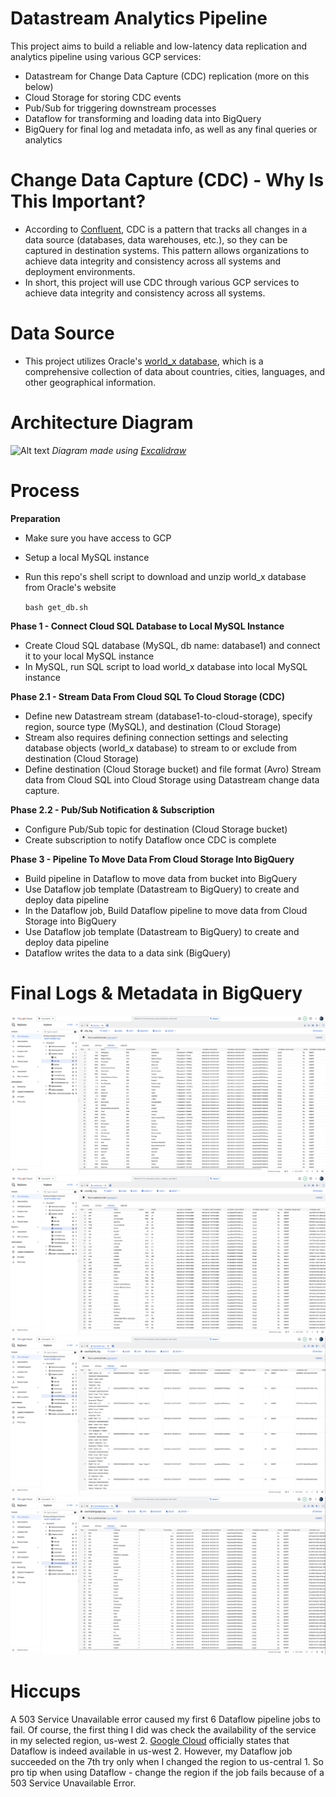 # Datastream Analytics Pipeline 
This project aims to build a reliable and low-latency data replication and analytics pipeline using various GCP services: 
* Datastream for Change Data Capture (CDC) replication (more on this below)
* Cloud Storage for storing CDC events
* Pub/Sub for triggering downstream processes
* Dataflow for transforming and loading data into BigQuery
* BigQuery for final log and metadata info, as well as any final queries or analytics

# Change Data Capture (CDC) - Why Is This Important? 
* According to [Confluent](https://www.confluent.io/learn/change-data-capture/), CDC is a pattern that tracks all changes in a data source (databases, data warehouses, etc.), so they can be captured in destination systems. This pattern allows organizations to achieve data integrity and consistency across all systems and deployment environments.
* In short, this project will use CDC through various GCP services to achieve data integrity and consistency across all systems.

# Data Source 
* This project utilizes Oracle's [world_x database](https://docs.oracle.com/cd/E17952_01/mysql-8.0-en/mysql-shell-tutorial-javascript-download.html), which is a comprehensive collection of data about countries, cities, languages, and other geographical information. 

# Architecture Diagram 
![Alt text](https://github.com/rojerdu-dev/Datastream-Analytics-CDC/blob/main/Architecture%20Diagram.png)
_Diagram made using [Excalidraw](https://excalidraw.com/)_

# Process  
**Preparation** 
* Make sure you have access to GCP
* Setup a local MySQL instance
* Run this repo's shell script to download and unzip world_x database from Oracle's website

  `bash get_db.sh`


**Phase 1 - Connect Cloud SQL Database to Local MySQL Instance**
* Create Cloud SQL database (MySQL, db name: database1) and connect it to your local MySQL instance
* In MySQL, run SQL script to load world_x database into local MySQL instance


**Phase 2.1 - Stream Data From Cloud SQL To Cloud Storage (CDC)**
* Define new Datastream stream (database1-to-cloud-storage), specify region, source type (MySQL), and destination (Cloud Storage)
* Stream also requires defining connection settings and selecting database objects (world_x database) to stream to or exclude from destination (Cloud Storage) 
* Define destination (Cloud Storage bucket) and file format (Avro)
Stream data from Cloud SQL into Cloud Storage using Datastream change data capture.

**Phase 2.2 - Pub/Sub Notification & Subscription** 
* Configure Pub/Sub topic for destination (Cloud Storage bucket)
* Create subscription to notify Dataflow once CDC is complete


**Phase 3 - Pipeline To Move Data From Cloud Storage Into BigQuery** 
* Build pipeline in Dataflow to move data from bucket into BigQuery
* Use Dataflow job template (Datastream to BigQuery) to create and deploy data pipeline
* In the Dataflow job, 
Build Dataflow pipeline to move data from Cloud Storage into BigQuery
* Use Dataflow job template (Datastream to BigQuery) to create and deploy data pipeline 
* Dataflow writes the data to a data sink (BigQuery)


# Final Logs & Metadata in BigQuery 

![city_log](https://github.com/rojerdu-dev/Datastream-Analytics-CDC/blob/main/Logs/schemas_and_previews/city_log_preview.png) 
![country_log](https://github.com/rojerdu-dev/Datastream-Analytics-CDC/blob/main/Logs/schemas_and_previews/country_log_preview.png)
![countryinfo_log](https://github.com/rojerdu-dev/Datastream-Analytics-CDC/blob/main/Logs/schemas_and_previews/countryinfo_preview.png) 
![countrylanguage](https://github.com/rojerdu-dev/Datastream-Analytics-CDC/blob/main/Logs/schemas_and_previews/countrylanguage_preview.png)

# Hiccups  
A 503 Service Unavailable error caused my first 6 Dataflow pipeline jobs to fail. 
Of course, the first thing I did was check the availability of the service in my selected region, us-west 2.
[Google Cloud](https://cloud.google.com/about/locations) officially states that Dataflow is indeed available in us-west 2. 
However, my Dataflow job succeeded on the 7th try only when I changed the region to us-central 1.
So pro tip when using Dataflow - change the region if the job fails because of a 503 Service Unavailable Error.



